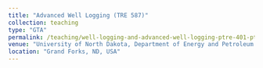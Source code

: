 ```yaml
---
title: "Advanced Well Logging (TRE 587)"
collection: teaching
type: "GTA"
permalink: /teaching/well-logging-and-advanced-well-logging-ptre-401-ptre-587
venue: "University of North Dakota, Department of Energy and Petroleum Engineering"
location: "Grand Forks, ND, USA"
---
```

